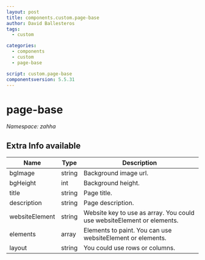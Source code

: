 ```yaml
---
layout: post
title: components.custom.page-base
author: David Ballesteros
tags:
  - custom

categories:
  - components
  - custom
  - page-base

script: custom.page-base
componentsversion: 5.5.31
---
```

# page-base

*Namespace: zahha*

## Extra Info available

| Name | Type | Description |
| --- | --- | --- |
| bgImage | string | Background image url. |
| bgHeight | int | Background height. |
| title | string | Page title. |
| description | string | Page description. |
| websiteElement | string | Website key to use as array. You could use websiteElement or elements. |
| elements | array | Elements to paint. You can use websiteElement or elements. |
| layout | string | You could use rows or columns. |
